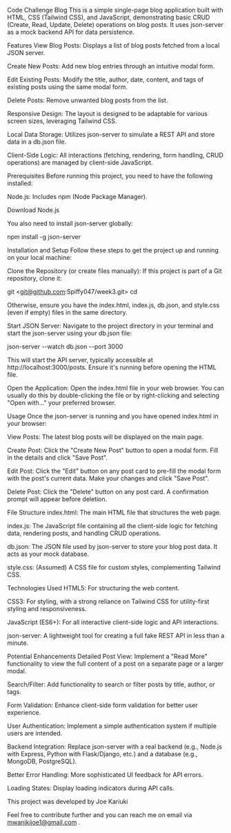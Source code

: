 Code Challenge Blog
This is a simple single-page blog application built with HTML, CSS (Tailwind CSS), and JavaScript, demonstrating basic CRUD (Create, Read, Update, Delete) operations on blog posts. It uses json-server as a mock backend API for data persistence.

Features
View Blog Posts: Displays a list of blog posts fetched from a local JSON server.

Create New Posts: Add new blog entries through an intuitive modal form.

Edit Existing Posts: Modify the title, author, date, content, and tags of existing posts using the same modal form.

Delete Posts: Remove unwanted blog posts from the list.

Responsive Design: The layout is designed to be adaptable for various screen sizes, leveraging Tailwind CSS.

Local Data Storage: Utilizes json-server to simulate a REST API and store data in a db.json file.

Client-Side Logic: All interactions (fetching, rendering, form handling, CRUD operations) are managed by client-side JavaScript.

Prerequisites
Before running this project, you need to have the following installed:

Node.js: Includes npm (Node Package Manager).

Download Node.js

You also need to install json-server globally:

npm install -g json-server

Installation and Setup
Follow these steps to get the project up and running on your local machine:

Clone the Repository (or create files manually):
If this project is part of a Git repository, clone it:

git <git@github.com:Spiffy047/week3.git>
cd <project-directory>

Otherwise, ensure you have the index.html, index.js, db.json, and style.css (even if empty) files in the same directory.

Start JSON Server:
Navigate to the project directory in your terminal and start the json-server using your db.json file:

json-server --watch db.json --port 3000

This will start the API server, typically accessible at http://localhost:3000/posts. Ensure it's running before opening the HTML file.

Open the Application:
Open the index.html file in your web browser. You can usually do this by double-clicking the file or by right-clicking and selecting "Open with..." your preferred browser.

Usage
Once the json-server is running and you have opened index.html in your browser:

View Posts: The latest blog posts will be displayed on the main page.

Create Post: Click the "Create New Post" button to open a modal form. Fill in the details and click "Save Post".

Edit Post: Click the "Edit" button on any post card to pre-fill the modal form with the post's current data. Make your changes and click "Save Post".

Delete Post: Click the "Delete" button on any post card. A confirmation prompt will appear before deletion.

File Structure
index.html: The main HTML file that structures the web page.

index.js: The JavaScript file containing all the client-side logic for fetching data, rendering posts, and handling CRUD operations.

db.json: The JSON file used by json-server to store your blog post data. It acts as your mock database.

style.css: (Assumed) A CSS file for custom styles, complementing Tailwind CSS.

Technologies Used
HTML5: For structuring the web content.

CSS3: For styling, with a strong reliance on Tailwind CSS for utility-first styling and responsiveness.

JavaScript (ES6+): For all interactive client-side logic and API interactions.

json-server: A lightweight tool for creating a full fake REST API in less than a minute.

Potential Enhancements
Detailed Post View: Implement a "Read More" functionality to view the full content of a post on a separate page or a larger modal.

Search/Filter: Add functionality to search or filter posts by title, author, or tags.

Form Validation: Enhance client-side form validation for better user experience.

User Authentication: Implement a simple authentication system if multiple users are intended.

Backend Integration: Replace json-server with a real backend (e.g., Node.js with Express, Python with Flask/Django, etc.) and a database (e.g., MongoDB, PostgreSQL).

Better Error Handling: More sophisticated UI feedback for API errors.

Loading States: Display loading indicators during API calls.

This project was developed by Joe Kariuki

Feel free to contribute further and you can reach me on email via mwanikijoe1@gmail.com .